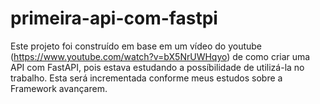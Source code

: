 # primeira-api-com-fastpi
Este projeto foi construído em base em um vídeo do youtube (https://www.youtube.com/watch?v=bX5NrUWHqyo) de como criar uma API com FastAPI, pois estava estudando a possíbilidade de utilizá-la no trabalho.
Esta será incrementada conforme meus estudos sobre a Framework avançarem.
